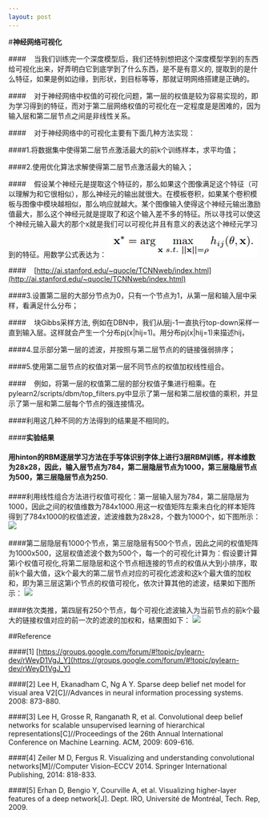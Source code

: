 ```yaml
---
layout: post 
---
```

#**神经网络可视化**

####&nbsp;&nbsp;&nbsp;&nbsp;当我们训练完一个深度模型后，我们还特别想把这个深度模型学到的东西给可视化出来，好弄明白它到底学到了什么东西，是不是有意义的, 提取到的是什么特征，如果是例如边缘，到形状，到目标等等，那就证明网络搭建是正确的。

####&nbsp;&nbsp;&nbsp;&nbsp;对于神经网络中权值的可视化问题，第一层的权值是较为容易实现的，即为学习得到的特征，而对于第二层网络权值的可视化在一定程度是是困难的，因为输入层和第二层节点之间是非线性关系。

####&nbsp;&nbsp;&nbsp;&nbsp;对于神经网络中的可视化主要有下面几种方法实现：

####1.将数据集中使得第二层节点激活最大的前k个训练样本，求平均值；

####2.使用优化算法求解使得第二层节点激活最大的输入；

####&nbsp;&nbsp;&nbsp;&nbsp;假设某个神经元是提取这个特征的，那么如果这个图像满足这个特征（可以理解为和它很相似），那么神经元的输出就很大。在模板卷积，如果某个卷积模板与图像中模块越相似，那么响应就越大。某个图像输入使得这个神经元输出激励值最大，那么这个神经元就是提取了和这个输入差不多的特征。所以寻找可以使这个神经元输入最大的那个x就是我们可以可视化并且有意义的表达这个神经元学习到的特征。用数学公式表达为：
![a](../images/max.jpg)

####&nbsp;&nbsp;&nbsp;&nbsp;[http://ai.stanford.edu/~quocle/TCNNweb/index.html](http://ai.stanford.edu/~quocle/TCNNweb/index.html)

####3.设置第二层的大部分节点为0，只有一个节点为1，从第一层和输入层中采样，看满足什么分布；

####&nbsp;&nbsp;&nbsp;&nbsp;块Gibbs采样方法, 例如在DBN中，我们从层j-1一直执行top-down采样一直到输入层。这样就会产生一个分布pj(x|hij=1)。用分布pj(x|hij=1)来描述hij，

####4.显示部分第一层的滤波，并按照与第二层节点的的链接强弱排序；

####5.使用第二层节点的权值对第一层不同节点的权值加权线性组合。

####&nbsp;&nbsp;&nbsp;&nbsp;例如，将第一层的权值第二层的部分权值子集进行相乘。在pylearn2/scripts/dbm/top_filters.py中显示了第一层和第二层权值的乘积，并显示了第一层和第二层每个节点的强连接情况。

####利用这几种不同的方法得到的结果是不相同的。

####**实验结果**

#### 用hinton的RBM逐层学习方法在手写体识别字体上进行3层RBM训练，样本维数为28x28，因此，输入层节点为784，第二层隐层节点为1000，第三层隐层节点为500，第三层隐层节点为250.

####利用线性组合方法进行权值可视化：第一层输入层为784，第二层隐层为1000，因此之间的权值维数为784x1000.用这一权值矩阵左乘未白化的样本矩阵得到了784x1000的权值滤波，滤波维数为28x28，个数为1000个，如下图所示：
![](../images/layer1_diff.jpg)

####第二层隐层有1000个节点，第三层隐层有500个节点，因此之间的权值矩阵为1000x500，这层权值滤波个数为500个，每一个的可视化计算为：假设要计算第i个权值可视化,将第二层隐层和这个节点相连接的节点的权值从大到小排序，取前k个最大值，这k个最大的第二层节点对应的可视化滤波和这k个最大值的加权和，即为第三层这第i个节点的权值可视化，依次计算其他的滤波，结果如下图所示：
![](../images/layer2-diff.jpg)

####依次类推，第四层有250个节点，每个可视化滤波输入为当前节点的前k个最大的链接权值对应的前一次的滤波的加权和，结果图如下：
![](../images/layer3-diff.jpg)


##Reference

####[1] [https://groups.google.com/forum/#!topic/pylearn-dev/rWeyD1VgJ_Y](https://groups.google.com/forum/#!topic/pylearn-dev/rWeyD1VgJ_Y)

####[2] Lee H, Ekanadham C, Ng A Y. Sparse deep belief net model for visual area V2[C]//Advances in neural information processing systems. 2008: 873-880.

####[3] Lee H, Grosse R, Ranganath R, et al. Convolutional deep belief networks for scalable unsupervised learning of hierarchical representations[C]//Proceedings of the 26th Annual International Conference on Machine Learning. ACM, 2009: 609-616.

####[4] Zeiler M D, Fergus R. Visualizing and understanding convolutional networks[M]//Computer Vision–ECCV 2014. Springer International Publishing, 2014: 818-833.

####[5] Erhan D, Bengio Y, Courville A, et al. Visualizing higher-layer features of a deep network[J]. Dept. IRO, Université de Montréal, Tech. Rep, 2009.